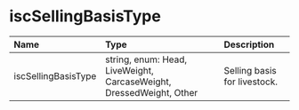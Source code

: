 # iscSellingBasisType
Name | Type | Description
:--- | :--- | :----------
iscSellingBasisType | string, enum: Head, LiveWeight, CarcaseWeight, DressedWeight, Other | Selling basis for livestock.